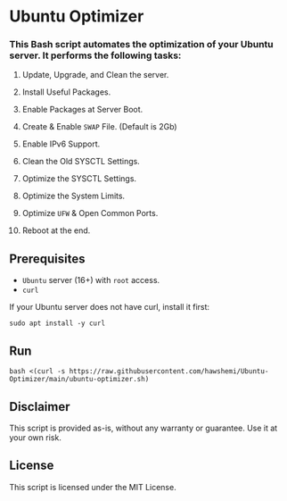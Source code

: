 # Ubuntu Optimizer

### This Bash script automates the optimization of your Ubuntu server. It performs the following tasks:

1. Update, Upgrade, and Clean the server.

2. Install Useful Packages.

3. Enable Packages at Server Boot.

4. Create & Enable `SWAP` File. (Default is 2Gb)

5. Enable IPv6 Support.

7. Clean the Old SYSCTL Settings.

6. Optimize the SYSCTL Settings.

7. Optimize the System Limits.

8. Optimize `UFW` & Open Common Ports.

9. Reboot at the end.


## Prerequisites
- `Ubuntu` server (16+) with `root` access.
- `curl`

If your Ubuntu server does not have curl, install it first:

```
sudo apt install -y curl
```


## Run

```
bash <(curl -s https://raw.githubusercontent.com/hawshemi/Ubuntu-Optimizer/main/ubuntu-optimizer.sh)
```

## Disclaimer
This script is provided as-is, without any warranty or guarantee. Use it at your own risk.


## License
This script is licensed under the MIT License.
